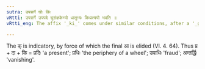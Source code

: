 ```yaml
---
sutra: उपसर्गे घोः किः
vRtti: उपसर्गे उपपदे घुसंज्ञकेभ्यो धातुभ्यः किःप्रत्ययो भवति ॥
vRtti_eng: The affix '_ki_' comes under similar conditions, after a '_ghu_' verb (I. 1. 20), when an _upasarga_ is in 'composition with it.

---
```

The क् is indicatory, by force of which the final आ is elided (VI. 4. 64). Thus प्र + दा + कि = प्रदिः 'a present'; प्रधिः 'the periphery of a wheel'; उपाधिः 'fraud'; अन्तर्द्धिः 'vanishing'.